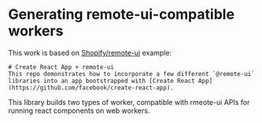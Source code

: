 # Generating remote-ui-compatible workers

This work is based on [Shopify/remote-ui](https://github.com/Shopify/remote-ui/tree/main/examples/create-react-app) example:

    # Create React App + remote-ui
    This repo demonstrates how to incorporate a few different `@remote-ui` libraries into an app bootstrapped with [Create React App](https://github.com/facebook/create-react-app).

This library builds two types of worker, compatible with rmeote-ui APIs for running react components on web workers.
